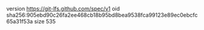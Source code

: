 version https://git-lfs.github.com/spec/v1
oid sha256:905ebd90c26fa2ee468cb18b95bd8bea9538fca99123e89ec0ebcfc65a31f53a
size 535
